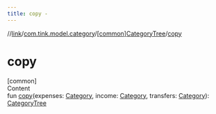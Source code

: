 ```yaml
---
title: copy -
---
```

//[link](../../index.md)/[com.tink.model.category](../index.md)/[[common]CategoryTree](index.md)/[copy](copy.md)



# copy  
[common]  
Content  
fun [copy](copy.md)(expenses: [Category](../[common]-category/index.md), income: [Category](../[common]-category/index.md), transfers: [Category](../[common]-category/index.md)): [CategoryTree](index.md)  



